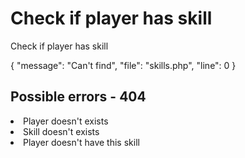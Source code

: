 # Check if player has skill

<highlight>Check if player has skill</highlight>

<include from="notes.md" element-id="urlVariable"/>
<include from="notes.md" element-id="session"/>

<api-endpoint openapi-path="./../../data.yaml" endpoint="/skills/{$username}/{$skill}" method="GET">
	<response type="404">
		<sample lang="JSON">
			{
				"message": "Can't find",
				"file": "skills.php",
				"line": 0
			}
		</sample>
	</response>
</api-endpoint>

## Possible errors - 404
<list>
	<li>Player doesn't exists</li>
	<li>Skill doesn't exists</li>
	<li>Player doesn't have this skill</li>
</list>